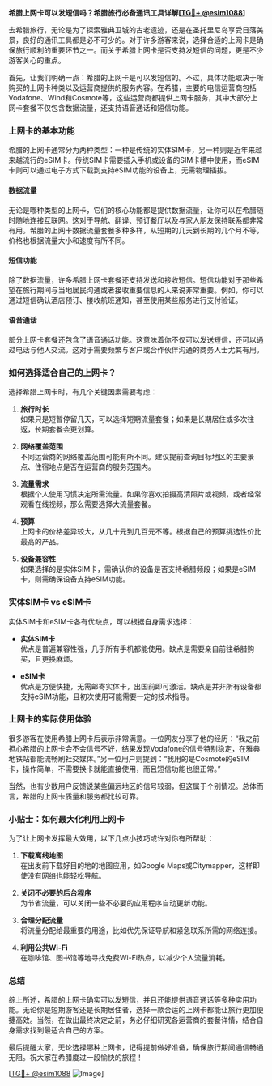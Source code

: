 **希腊上网卡可以发短信吗？希腊旅行必备通讯工具详解[[TG💪+ @esim1088](https://t.me/s/esim1088)]**

去希腊旅行，无论是为了探索雅典卫城的古老遗迹，还是在圣托里尼岛享受日落美景，良好的通讯工具都是必不可少的。对于许多游客来说，选择合适的上网卡是确保旅行顺利的重要环节之一。而关于希腊上网卡是否支持发短信的问题，更是不少游客关心的重点。

首先，让我们明确一点：希腊的上网卡是可以发短信的。不过，具体功能取决于所购买的上网卡种类以及运营商提供的服务内容。在希腊，主要的电信运营商包括Vodafone、Wind和Cosmote等，这些运营商都提供上网卡服务，其中大部分上网卡套餐不仅包含数据流量，还支持语音通话和短信功能。

### 上网卡的基本功能

希腊的上网卡通常分为两种类型：一种是传统的实体SIM卡，另一种则是近年来越来越流行的eSIM卡。传统SIM卡需要插入手机或设备的SIM卡槽中使用，而eSIM卡则可以通过电子方式下载到支持eSIM功能的设备上，无需物理插拔。

#### 数据流量
无论是哪种类型的上网卡，它们的核心功能都是提供数据流量，让你可以在希腊随时随地连接互联网。这对于导航、翻译、预订餐厅以及与家人朋友保持联系都非常有用。希腊的上网卡数据流量套餐多种多样，从短期的几天到长期的几个月不等，价格也根据流量大小和速度有所不同。

#### 短信功能
除了数据流量，许多希腊上网卡套餐还支持发送和接收短信。短信功能对于那些希望在旅行期间与当地居民沟通或者接收重要信息的人来说非常重要。例如，你可以通过短信确认酒店预订、接收航班通知，甚至使用某些服务进行支付验证。

#### 语音通话
部分上网卡套餐还包含了语音通话功能。这意味着你不仅可以发送短信，还可以通过电话与他人交流。这对于需要频繁与客户或合作伙伴沟通的商务人士尤其有用。

### 如何选择适合自己的上网卡？

选择希腊上网卡时，有几个关键因素需要考虑：

1. **旅行时长**  
   如果只是短暂停留几天，可以选择短期流量套餐；如果是长期居住或多次往返，长期套餐会更划算。

2. **网络覆盖范围**  
   不同运营商的网络覆盖范围可能有所不同。建议提前查询目标地区的主要景点、住宿地点是否在运营商的服务范围内。

3. **流量需求**  
   根据个人使用习惯决定所需流量。如果你喜欢拍摄高清照片或视频，或者经常观看在线视频，那么需要选择大流量套餐。

4. **预算**  
   上网卡的价格差异较大，从几十元到几百元不等。根据自己的预算挑选性价比最高的产品。

5. **设备兼容性**  
   如果选择的是实体SIM卡，需确认你的设备是否支持希腊频段；如果是eSIM卡，则需确保设备支持eSIM功能。

### 实体SIM卡 vs eSIM卡

实体SIM卡和eSIM卡各有优缺点，可以根据自身需求选择：

- **实体SIM卡**  
  优点是普遍兼容性强，几乎所有手机都能使用。缺点是需要亲自前往希腊购买，且更换麻烦。

- **eSIM卡**  
  优点是方便快捷，无需邮寄实体卡，出国前即可激活。缺点是并非所有设备都支持eSIM功能，且初次使用可能需要一定的技术指导。

### 上网卡的实际使用体验

很多游客在使用希腊上网卡后表示非常满意。一位网友分享了他的经历：“我之前担心希腊的上网卡会不会信号不好，结果发现Vodafone的信号特别稳定，在雅典地铁站都能流畅刷社交媒体。”另一位用户则提到：“我用的是Cosmote的eSIM卡，操作简单，不需要换卡就能直接使用，而且短信功能也很正常。”

当然，也有少数用户反馈说某些偏远地区的信号较弱，但这属于个别情况。总体而言，希腊的上网卡质量和服务都比较可靠。

### 小贴士：如何最大化利用上网卡

为了让上网卡发挥最大效用，以下几点小技巧或许对你有所帮助：

1. **下载离线地图**  
   在出发前下载好目的地的地图应用，如Google Maps或Citymapper，这样即使没有网络也能轻松导航。

2. **关闭不必要的后台程序**  
   为节省流量，可以关闭一些不必要的应用程序自动更新功能。

3. **合理分配流量**  
   将流量分配给最重要的用途，比如优先保证导航和紧急联系所需的网络连接。

4. **利用公共Wi-Fi**  
   在咖啡馆、图书馆等地寻找免费Wi-Fi热点，以减少个人流量消耗。

### 总结

综上所述，希腊的上网卡确实可以发短信，并且还能提供语音通话等多种实用功能。无论你是短期游客还是长期居住者，选择一款合适的上网卡都能让旅行更加便捷高效。当然，在做出最终决定之前，务必仔细研究各运营商的套餐详情，结合自身需求找到最适合自己的方案。

最后提醒大家，无论选择哪种上网卡，记得提前做好准备，确保旅行期间通信畅通无阻。祝大家在希腊度过一段愉快的旅程！

[[TG💪+ @esim1088](https://t.me/s/esim1088) ![Image](https://i.postimg.cc/4NQfJmqS/Snipaste-2025-05-13-00-14-12.png)]